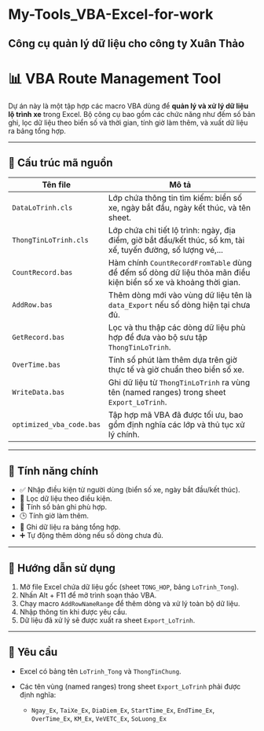 # My-Tools_VBA-Excel-for-work
Công cụ quản lý dữ liệu cho công ty Xuân Thảo
------

# 📊 VBA Route Management Tool

Dự án này là một tập hợp các macro VBA dùng để **quản lý và xử lý dữ liệu lộ trình xe** trong Excel. Bộ công cụ bao gồm các chức năng như đếm số bản ghi, lọc dữ liệu theo biển số và thời gian, tính giờ làm thêm, và xuất dữ liệu ra bảng tổng hợp.

---

## 📁 Cấu trúc mã nguồn

| Tên file                 | Mô tả                                                                                                           |
| ------------------------ | --------------------------------------------------------------------------------------------------------------- |
| `DataLoTrinh.cls`        | Lớp chứa thông tin tìm kiếm: biển số xe, ngày bắt đầu, ngày kết thúc, và tên sheet.                             |
| `ThongTinLoTrinh.cls`    | Lớp chứa chi tiết lộ trình: ngày, địa điểm, giờ bắt đầu/kết thúc, số km, tài xế, tuyến đường, số lượng vé,...   |
| `CountRecord.bas`        | Hàm chính `CountRecordFromTable` dùng để đếm số dòng dữ liệu thỏa mãn điều kiện biển số xe và khoảng thời gian. |
| `AddRow.bas`             | Thêm dòng mới vào vùng dữ liệu tên là `data_Export` nếu số dòng hiện tại chưa đủ.                               |
| `GetRecord.bas`          | Lọc và thu thập các dòng dữ liệu phù hợp để đưa vào bộ sưu tập `ThongTinLoTrinh`.                               |
| `OverTime.bas`           | Tính số phút làm thêm dựa trên giờ thực tế và giờ chuẩn theo biển số xe.                                        |
| `WriteData.bas`          | Ghi dữ liệu từ `ThongTinLoTrinh` ra vùng tên (named ranges) trong sheet `Export_LoTrinh`.                       |
| `optimized_vba_code.bas` | Tập hợp mã VBA đã được tối ưu, bao gồm định nghĩa các lớp và thủ tục xử lý chính.                               |

---

## 🧰 Tính năng chính

* ✅ Nhập điều kiện từ người dùng (biển số xe, ngày bắt đầu/kết thúc).
* 🔎 Lọc dữ liệu theo điều kiện.
* 🧮 Tính số bản ghi phù hợp.
* 🕒 Tính giờ làm thêm.
* 🧾 Ghi dữ liệu ra bảng tổng hợp.
* ➕ Tự động thêm dòng nếu số dòng chưa đủ.

---

## 🚀 Hướng dẫn sử dụng

1. Mở file Excel chứa dữ liệu gốc (sheet `TONG_HOP`, bảng `LoTrinh_Tong`).
2. Nhấn Alt + F11 để mở trình soạn thảo VBA.
3. Chạy macro `AddRowNameRange` để thêm dòng và xử lý toàn bộ dữ liệu.
4. Nhập thông tin khi được yêu cầu.
5. Dữ liệu đã xử lý sẽ được xuất ra sheet `Export_LoTrinh`.

---

## 📌 Yêu cầu

* Excel có bảng tên `LoTrinh_Tong` và `ThongTinChung`.
* Các tên vùng (named ranges) trong sheet `Export_LoTrinh` phải được định nghĩa:

  * `Ngay_Ex`, `TaiXe_Ex`, `DiaDiem_Ex`, `StartTime_Ex`, `EndTime_Ex`, `OverTime_Ex`, `KM_Ex`, `VeVETC_Ex`, `SoLuong_Ex`



